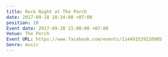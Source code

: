```yaml
---
title: Rock Night at The Porch
date: 2017-09-18 18:34:00 +07:00
position: 10
Event date: 2017-09-20 21:00:00 +07:00
Venue: The Porch
Event URL: https://www.facebook.com/events/114491529220905
Genre: music
---
```


